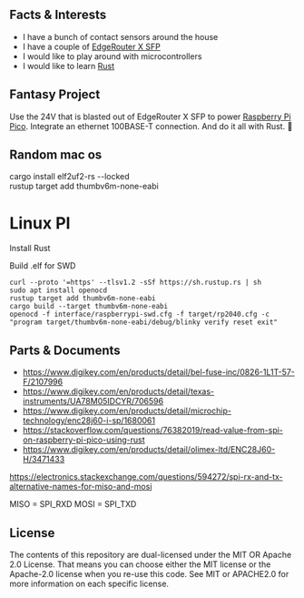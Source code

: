 ## Facts & Interests

* I have a bunch of contact sensors around the house
* I have a couple of [EdgeRouter X SFP](https://store.ui.com/us/en/pro/category/all-wired/products/er-x-sfp)
* I would like to play around with microcontrollers
* I would like to learn [Rust](https://www.rust-lang.org)

## Fantasy Project

Use the 24V that is blasted out of EdgeRouter X SFP to power [Raspberry Pi Pico](https://www.raspberrypi.com/products/raspberry-pi-pico/). Integrate an ethernet 100BASE-T connection. And do it all with Rust. 🤷

## Random mac os

cargo install elf2uf2-rs --locked   
rustup target add thumbv6m-none-eabi

# Linux PI

Install Rust

Build .elf for SWD

```
curl --proto '=https' --tlsv1.2 -sSf https://sh.rustup.rs | sh
sudo apt install openocd
rustup target add thumbv6m-none-eabi
cargo build --target thumbv6m-none-eabi
openocd -f interface/raspberrypi-swd.cfg -f target/rp2040.cfg -c "program target/thumbv6m-none-eabi/debug/blinky verify reset exit"

```


## Parts & Documents
* https://www.digikey.com/en/products/detail/bel-fuse-inc/0826-1L1T-57-F/2107996
* https://www.digikey.com/en/products/detail/texas-instruments/UA78M05IDCYR/706596
* https://www.digikey.com/en/products/detail/microchip-technology/enc28j60-i-sp/1680061
* https://stackoverflow.com/questions/76382019/read-value-from-spi-on-raspberry-pi-pico-using-rust
* https://www.digikey.com/en/products/detail/olimex-ltd/ENC28J60-H/3471433


https://electronics.stackexchange.com/questions/594272/spi-rx-and-tx-alternative-names-for-miso-and-mosi

MISO = SPI_RXD
MOSI = SPI_TXD


## License
The contents of this repository are dual-licensed under the MIT OR 
Apache 2.0 License. That means you can choose either the MIT license 
or the Apache-2.0 license when you re-use this code. See MIT or APACHE2.0
for more information on each specific license.

